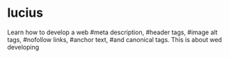# lucius
Learn how to develop a web
#meta description, #header tags, 
#image alt tags, #nofollow links, 
#anchor text, #and canonical tags.
This is about wed developing 
